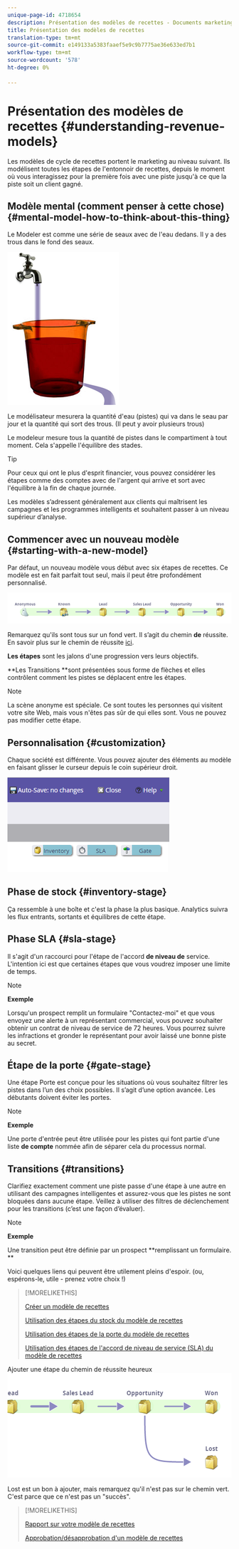 ```yaml
---
unique-page-id: 4718654
description: Présentation des modèles de recettes - Documents marketing - Documentation du produit
title: Présentation des modèles de recettes
translation-type: tm+mt
source-git-commit: e149133a5383faaef5e9c9b7775ae36e633ed7b1
workflow-type: tm+mt
source-wordcount: '578'
ht-degree: 0%

---
```



# Présentation des modèles de recettes {#understanding-revenue-models}

Les modèles de cycle de recettes portent le marketing au niveau suivant. Ils modélisent toutes les étapes de l&#39;entonnoir de recettes, depuis le moment où vous interagissez pour la première fois avec une piste jusqu&#39;à ce que la piste soit un client gagné.

## Modèle mental (comment penser à cette chose) {#mental-model-how-to-think-about-this-thing}

Le Modeler est comme une série de seaux avec de l&#39;eau dedans. Il y a des trous dans le fond des seaux.

![](assets/image2015-6-12-10-3a14-3a4.png)

Le modélisateur mesurera la quantité d&#39;eau (pistes) qui va dans le seau par jour et la quantité qui sort des trous. (Il peut y avoir plusieurs trous)

Le modeleur mesure tous la quantité de pistes dans le compartiment à tout moment. Cela s&#39;appelle l&#39;équilibre des stades.

>[!TIP]
>
>Pour ceux qui ont le plus d&#39;esprit financier, vous pouvez considérer les étapes comme des comptes avec de l&#39;argent qui arrive et sort avec l&#39;équilibre à la fin de chaque journée.

Les modèles s’adressent généralement aux clients qui maîtrisent les campagnes et les programmes intelligents et souhaitent passer à un niveau supérieur d’analyse.

## Commencer avec un nouveau modèle {#starting-with-a-new-model}

Par défaut, un nouveau modèle vous début avec six étapes de recettes. Ce modèle est en fait parfait tout seul, mais il peut être profondément personnalisé.

![](assets/image2015-6-12-9-3a43-3a11.png)

Remarquez qu&#39;ils sont tous sur un fond vert. Il s’agit du chemin **de** réussite. En savoir plus sur le chemin de réussite [ici](understanding-revenue-model-success-path.md).

**Les étapes** sont les jalons d&#39;une progression vers leurs objectifs.

**Les Transitions **sont présentées sous forme de flèches et elles contrôlent comment les pistes se déplacent entre les étapes.

>[!NOTE]
>
>La scène anonyme est spéciale. Ce sont toutes les personnes qui visitent votre site Web, mais vous n&#39;êtes pas sûr de qui elles sont. Vous ne pouvez pas modifier cette étape.

## Personnalisation {#customization}

Chaque société est différente. Vous pouvez ajouter des éléments au modèle en faisant glisser le curseur depuis le coin supérieur droit.

![](assets/image2015-6-12-9-3a45-3a36.png)

## Phase de stock {#inventory-stage}

Ça ressemble à une boîte et c&#39;est la phase la plus basique. Analytics suivra les flux entrants, sortants et équilibres de cette étape.

## Phase SLA {#sla-stage}

Il s&#39;agit d&#39;un raccourci pour l&#39;étape de l&#39;accord **de niveau de** service. L&#39;intention ici est que certaines étapes que vous voudrez imposer une limite de temps.

>[!NOTE]
>
>**Exemple**
>
>Lorsqu&#39;un prospect remplit un formulaire &quot;Contactez-moi&quot; et que vous envoyez une alerte à un représentant commercial, vous pouvez souhaiter obtenir un contrat de niveau de service de 72 heures. Vous pourrez suivre les infractions et gronder le représentant pour avoir laissé une bonne piste au secret.

## Étape de la porte {#gate-stage}

Une étape Porte est conçue pour les situations où vous souhaitez filtrer les pistes dans l’un des choix possibles. Il s’agit d’une option avancée. Les débutants doivent éviter les portes.

>[!NOTE]
>
>**Exemple**
>
>Une porte d&#39;entrée peut être utilisée pour les pistes qui font partie d&#39;une liste **de compte** nommée afin de séparer cela du processus normal.

## Transitions {#transitions}

Clarifiez exactement comment une piste passe d&#39;une étape à une autre en utilisant des campagnes intelligentes et assurez-vous que les pistes ne sont bloquées dans aucune étape. Veillez à utiliser des filtres de déclenchement pour les transitions (c’est une façon d’évaluer).

>[!NOTE]
>
>**Exemple**
>
>Une transition peut être définie par un prospect **remplissant un formulaire. **

Voici quelques liens qui peuvent être utilement pleins d&#39;espoir. (ou, espérons-le, utile - prenez votre choix !)

>[!MORELIKETHIS]
>
>[Créer un modèle de recettes](create-a-new-revenue-model.md)
>
>[Utilisation des étapes du stock du modèle de recettes](using-revenue-model-inventory-stages.md)
>
>[Utilisation des étapes de la porte du modèle de recettes](using-revenue-model-gate-stages.md)
>
>[Utilisation des étapes de l&#39;accord de niveau de service (SLA) du modèle de recettes](using-revenue-model-sla-stages.md)

Ajouter une étape du chemin de réussite heureux   ![](assets/image2015-6-12-10-3a10-3a26.png)

Lost est un bon à ajouter, mais remarquez qu&#39;il n&#39;est pas sur le chemin vert. C&#39;est parce que ce n&#39;est pas un &quot;succès&quot;.

>[!MORELIKETHIS]
>
>[Rapport sur votre modèle de recettes](report-on-your-revenue-model.md)
>
>[Approbation/désapprobation d&#39;un modèle de recettes](approve-unapprove-a-revenue-model.md)

